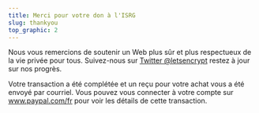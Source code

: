 ```yaml
---
title: Merci pour votre don à l'ISRG
slug: thankyou
top_graphic: 2
---
```


Nous vous remercions de soutenir un Web plus sûr et plus respectueux de la vie privée pour tous. Suivez-nous sur [Twitter @letsencrypt](https://twitter.com/letsencrypt) restez à jour sur nos progrès.

Votre transaction a été complétée et un reçu pour votre achat vous a été envoyé par courriel. Vous pouvez vous connecter à votre compte sur <a href="https://www.paypal.com/fr">www.paypal.com/fr</a> pour voir les détails de cette transaction.
